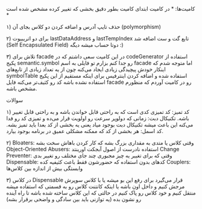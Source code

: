 
کامیت‌ها: * در کامیت ابتدای کامیت بطور دقیق بخشی که تغییر کرده مشخص شده است *

۱) حذف تایپ آدرس و اضافه کردن دو کلاس بجای آن (polymorphism)

۲) برای دو اتریبیوت lastDataAddress و lastTempIndex تابع گت و ست اضافه شد (Self Encapsulated Field) دوتا حساب میشه دیگه :)

۳) تلاش برای facade در این کامیت سعی داشتم که در codeGenerator استفاده از پکیج semantic.symbol رو جدا کنم بزارم تو فایلی به اسم facade اما متوجه شدم که اینکار خودش پیچیدگی زیادی ایجاد می‌کنه چون از یه تعداد زیادی از تابع‌های symbolTable استفاده شده و اضافه کردن اینترفیس برای اینکه مستقیم از این پکیج استفاده نشده باشه کد رو کثیف‌تر می‌کنه فایل facade رو در کامیت آوردم که منظورم مشخص باشه.


سوالات

۱)
کد تمیز: کد تمیزی کدی است که به راحتی قابل خواندن باشه و به راحتی قابل تغییر باشه.
تکنیکال دبت: زمانی که دولوپر سرعت رو اولویت قرار می‌ده و تمیزی کد رو فدا می‌کنه این باعث میشه تکنیکال دبت بوجود میاد یعنی یه بخشی از کد بعدا باید تمیز بشه.
کد اسمل: هر بخشی از کد که ممکنه مشکلی عمیق در برنامه بوجود بیارد.

۲)
Bloaters: وقتی کلاس یا متدی به مقداری بزرگ بشه که کار کردن باهاش سخت بشه
Object-Oriented Abusers: استفاده نادرست از اصول آبجکت اورینتد 
Change Preventer: وقتی که برای تغییر یه چیز مجبوری چند جای مختلف رو تغییر بدی
Dispensable: کد‌های بدون استفاده که حضورشون فقط باعث کثیفیه کده
Couplers: وابستگی بیش از اندازه بین کلاس‌ها


۳)
در کلاس Dispensable قرار می‌گیرد
برای رفع این بو میشه یا با کلاس سوپرش مرجش کنیم و داخل اون باشه یا اینکه کانتنت کلاس رو به قسمتی که استفاده میشه منتقل کنیم و خود کلاس رو پاک کنیم
در حالتی که این کلاس ساخته شده باشه تا راه آینده رو نشون بده (یه توازنی باید بین سادگی و واضحی برقرار بشه)

